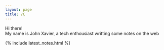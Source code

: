 ```yaml
---
layout: page
title: /C
---
```

<p class="message">
  Hi there!<br>
  My name is John Xavier, a tech enthousiast writting some notes on the web
</p>

{% include latest_notes.html %}